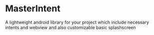 # MasterIntent
A lightweight android library for your project which include necessary intents and webview and also customizable basic splashscreen
